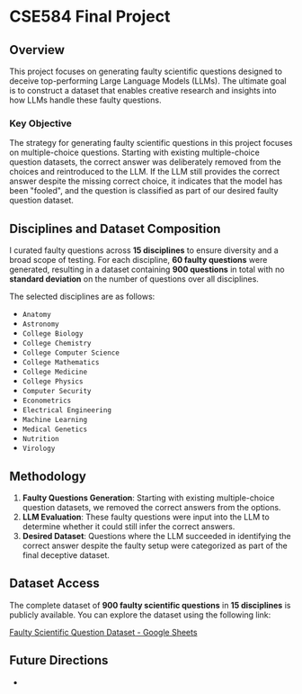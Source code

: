 # CSE584 Final Project
## Overview
This project focuses on generating faulty scientific questions designed to deceive top-performing Large Language Models (LLMs). The ultimate goal is to construct a dataset that enables creative research and insights into how LLMs handle these faulty questions.

### Key Objective
The strategy for generating faulty scientific questions in this project focuses on multiple-choice questions. Starting with existing multiple-choice question datasets, the correct answer was deliberately removed from the choices and reintroduced to the LLM. If the LLM still provides the correct answer despite the missing correct choice, it indicates that the model has been "fooled", and the question is classified as part of our desired faulty question dataset.

## Disciplines and Dataset Composition
I curated faulty questions across **15 disciplines** to ensure diversity and a broad scope of testing. For each discipline, **60 faulty questions** were generated, resulting in a dataset containing **900 questions** in total with no **standard deviation** on the number of questions over all disciplines.

The selected disciplines are as follows:
- `Anatomy`
- `Astronomy`
- `College Biology`
- `College Chemistry`
- `College Computer Science`
- `College Mathematics`
- `College Medicine`
- `College Physics`
- `Computer Security`
- `Econometrics`
- `Electrical Engineering`
- `Machine Learning`
- `Medical Genetics`
- `Nutrition`
- `Virology`

## Methodology
1. **Faulty Questions Generation**: Starting with existing multiple-choice question datasets, we removed the correct answers from the options. 
2. **LLM Evaluation**: These faulty questions were input into the LLM to determine whether it could still infer the correct answers.
3. **Desired Dataset**: Questions where the LLM succeeded in identifying the correct answer despite the faulty setup were categorized as part of the final deceptive dataset.

## Dataset Access
The complete dataset of **900 faulty scientific questions** in **15 disciplines** is publicly available. You can explore the dataset using the following link:

[Faulty Scientific Question Dataset - Google Sheets](https://docs.google.com/spreadsheets/d/15m83rfH7xvT8_nyAe1_D5IdGDN4mhVDlLkLRdPsUiVc/edit?gid=468309192#gid=468309192)

## Future Directions
-
